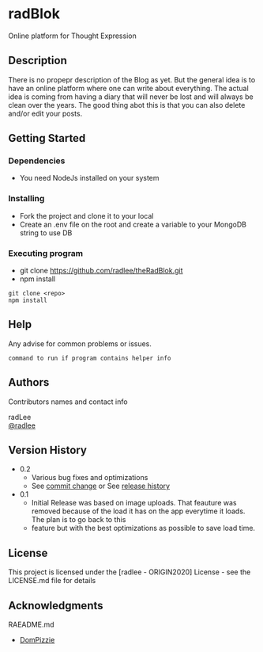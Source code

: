 # radBlok

Online platform for Thought Expression

## Description

There is no propepr description of the Blog as yet. But the general idea is to have an online platform where one can write about everything. 
The actual idea is coming from having a diary that will never be lost and will always be clean over the years. The good thing abot this is that 
you can also delete and/or edit your posts.

## Getting Started

### Dependencies

* You need NodeJs installed on your system

### Installing

* Fork the project and clone it to your local
* Create an .env file on the root and create a variable to your MongoDB string to use DB

### Executing program

* git clone https://github.com/radlee/theRadBlok.git
* npm install
```
git clone <repo>
npm install 
```

## Help

Any advise for common problems or issues.
```
command to run if program contains helper info
```

## Authors

Contributors names and contact info

 radLee  
 [@radlee](https://github.com/radlee)

## Version History

* 0.2
    * Various bug fixes and optimizations
    * See [commit change]() or See [release history]()
* 0.1
    * Initial Release was based on image uploads. That feauture was removed because of the load it has on the app everytime it loads. The plan is to go back to this
    * feature but with the best optimizations as possible to save load time.

## License

This project is licensed under the [radlee - ORIGIN2020] License - see the LICENSE.md file for details

## Acknowledgments

RAEADME.md
* [DomPizzie](https://gist.github.com/DomPizzie/7a5ff55ffa9081f2de27c315f5018afc)
  
